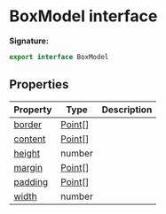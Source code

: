 # BoxModel interface

**Signature:**

```typescript
export interface BoxModel
```

## Properties

| Property                                   | Type                              | Description |
| ------------------------------------------ | --------------------------------- | ----------- |
| [border](./puppeteer.boxmodel.border.md)   | [Point](./puppeteer.point.md)\[\] |             |
| [content](./puppeteer.boxmodel.content.md) | [Point](./puppeteer.point.md)\[\] |             |
| [height](./puppeteer.boxmodel.height.md)   | number                            |             |
| [margin](./puppeteer.boxmodel.margin.md)   | [Point](./puppeteer.point.md)\[\] |             |
| [padding](./puppeteer.boxmodel.padding.md) | [Point](./puppeteer.point.md)\[\] |             |
| [width](./puppeteer.boxmodel.width.md)     | number                            |             |
